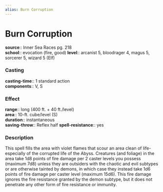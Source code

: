```yaml
---
alias: Burn Corruption
---
```


# Burn Corruption 

**source**:: Inner Sea Races pg. 218  
**school**:: evocation (fire, good)
**level**:: arcanist 5, bloodrager 4, magus 5, sorcerer 5, wizard 5 (Elf)

### Casting 

**casting-time**:: 1 standard action  
**components**:: V, S

### Effect 

**range**:: long (400 ft. + 40 ft./level)  
**area**:: 10-ft. cube/level (S)  
**duration**:: instantaneous  
**saving-throw**:: Reflex half
**spell-resistance**:: yes

### Description 

This spell fills the area with violet flames that scour an area clean of life-especially of the corrupted life of the Abyss. Creatures (and foliage) in the area take 1d8 points of fire damage per 2 caster levels you possess (maximum 7d8) unless they are outsiders with the chaotic and evil subtypes or are otherwise tainted by demons, in which case they instead take 1d6 points of fire damage per caster level (maximum 15d6). This fire damage ignores the fire resistance granted by the demon subtype, but it does not penetrate any other form of fire resistance or immunity.
